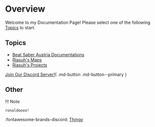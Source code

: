 # Overview

Welcome to my Documentation Page!
Please select one of the following [Topics](./index.md/#topics) to start.

## Topics

* [Beat Saber Austria Documentations](./bsat_docs)
* [Riasuh's Maps](./ria_maps)
* [Riasuh's Projects](./ria_projects)
  
[Join Our Discord Server!](https://discord.gg/TvRkNY2){ .md-button .md-button--primary }
## Other

    
!!! Note
    
    ronaldoooo!


:fontawesome-brands-discord: [Thingy](https://www.mkdocs.org)